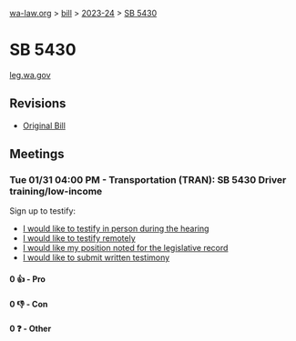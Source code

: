 [wa-law.org](/) > [bill](/bill/) > [2023-24](/bill/2023-24/) > [SB 5430](/bill/2023-24/sb/5430/)

# SB 5430
[leg.wa.gov](https://app.leg.wa.gov/billsummary?BillNumber=5430&Year=2023&Initiative=false)

## Revisions
* [Original Bill](1/)

## Meetings
### Tue 01/31 04:00 PM - Transportation (TRAN): SB 5430 Driver training/low-income
Sign up to testify:
* [I would like to testify in person during the hearing](https://app.leg.wa.gov/csi/Testifier/Add?chamber=House&mId=30597&aId=150432&caId=20844&tId=1)
* [I would like to testify remotely](https://app.leg.wa.gov/csi/Testifier/Add?chamber=House&mId=30597&aId=150432&caId=20844&tId=2)
* [I would like my position noted for the legislative record](https://app.leg.wa.gov/csi/Testifier/Add?chamber=House&mId=30597&aId=150432&caId=20844&tId=3)
* [I would like to submit written testimony](https://app.leg.wa.gov/csi/Testifier/Add?chamber=House&mId=30597&aId=150432&caId=20844&tId=4)

#### 0 👍 - Pro

#### 0 👎 - Con

#### 0 ❓ - Other
